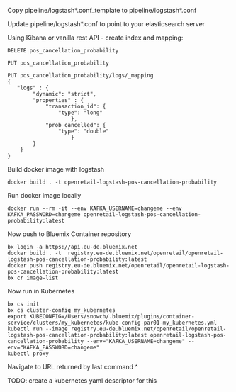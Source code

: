 Copy pipeline/logstash*.conf_template to pipeline/logstash*.conf

Update pipeline/logstash*.conf to point to your elasticsearch server

Using Kibana or vanilla rest API - create index and mapping:

```
DELETE pos_cancellation_probability

PUT pos_cancellation_probability

PUT pos_cancellation_probability/logs/_mapping
{
   "logs" : {
        "dynamic": "strict",
        "properties" : {
            "transaction_id": {
                "type": "long"
                    },
            "prob_cancelled": {
                "type": "double"
                    }
        }
    }
}
```

Build docker image with logstash

```
docker build . -t openretail-logstash-pos-cancellation-probability
```

Run docker image locally

```
docker run --rm -it --env KAFKA_USERNAME=changeme --env KAFKA_PASSWORD=changeme openretail-logstash-pos-cancellation-probability:latest
```

Now push to Bluemix Container repository

```
bx login -a https://api.eu-de.bluemix.net
docker build . -t  registry.eu-de.bluemix.net/openretail/openretail-logstash-pos-cancellation-probability:latest
docker push registry.eu-de.bluemix.net/openretail/openretail-logstash-pos-cancellation-probability:latest
bx cr image-list
```

Now run in Kubernetes

```
bx cs init
bx cs cluster-config my_kubernetes
export KUBECONFIG=/Users/snowch/.bluemix/plugins/container-service/clusters/my_kubernetes/kube-config-par01-my_kubernetes.yml
kubectl run --image registry.eu-de.bluemix.net/openretail/openretail-logstash-pos-cancellation-probability:latest openretail-logstash-pos-cancellation-probability --env="KAFKA_USERNAME=changeme" --env="KAFKA_PASSWORD=changeme"
kubectl proxy
```

Navigate to URL returned by last command ^

TODO: create a kubernetes yaml descriptor for this
